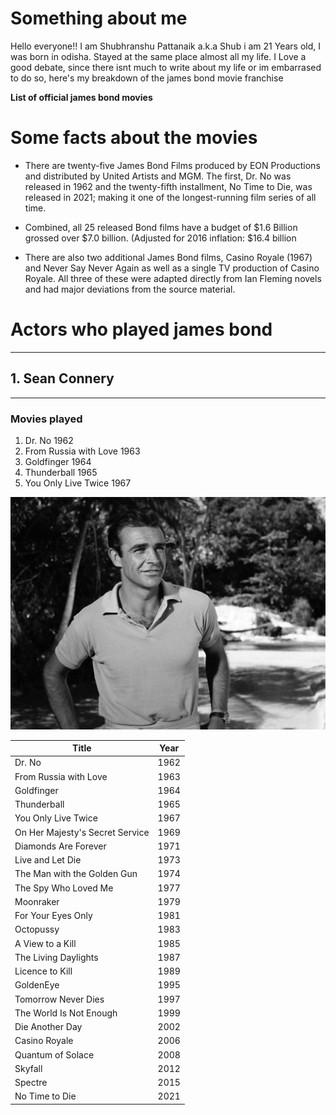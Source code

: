 # Something about me
Hello everyone!!
I am Shubhranshu Pattanaik a.k.a Shub 
i am 21 Years old, I was born in odisha.
Stayed at the same place almost all my life.
I Love a good debate, since there isnt much to write about my life or im embarrased to do so,
here's my breakdown of the james bond movie franchise 

**List of official james bond movies**

# Some facts about the movies
* There are twenty-five James Bond Films produced by EON Productions and distributed by United Artists and MGM. The first, Dr. No was released in 1962 and the twenty-fifth installment, No Time to Die, was released in 2021; making it one of the longest-running film series of all time.

* Combined, all 25 released Bond films have a budget of  $1.6 Billion  grossed over $7.0 billion. (Adjusted for 2016 inflation: $16.4 billion

* There are also two additional James Bond films, Casino Royale (1967) and Never Say Never Again as well as a single TV production of Casino Royale. All three of these were adapted directly from Ian Fleming novels and had major deviations from the source material.

# Actors who played james bond 
**********************************

## 1. Sean Connery
------------------

### Movies played 


1. Dr. No                           1962 
2. From Russia with Love            1963 
3. Goldfinger                       1964 
4. Thunderball                      1965 
5. You Only Live Twice              1967  


![alt text](./images/Connery_LANDSCAPE.jpg "Sean Connery")



| Title                            | Year |
|----------------------------------|------|
| Dr. No                           | 1962 |
| From Russia with Love            | 1963 |
| Goldfinger                       | 1964 |
| Thunderball                      | 1965 |
| You Only Live Twice              | 1967 |
| On Her Majesty's Secret Service | 1969 |
| Diamonds Are Forever             | 1971 |
| Live and Let Die                 | 1973 |
| The Man with the Golden Gun      | 1974 |
| The Spy Who Loved Me             | 1977 |
| Moonraker                        | 1979 |
| For Your Eyes Only               | 1981 |
| Octopussy                        | 1983 |
| A View to a Kill                 | 1985 |
| The Living Daylights             | 1987 |
| Licence to Kill                  | 1989 |
| GoldenEye                        | 1995 |
| Tomorrow Never Dies              | 1997 |
| The World Is Not Enough          | 1999 |
| Die Another Day                  | 2002 |
| Casino Royale                    | 2006 |
| Quantum of Solace                | 2008 |
| Skyfall                          | 2012 |
| Spectre                          | 2015 |
| No Time to Die                   | 2021 |

